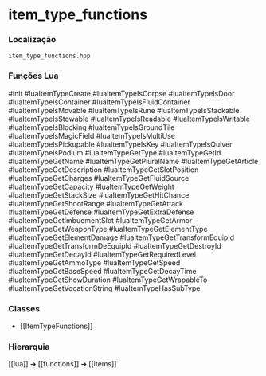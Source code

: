 # item_type_functions

### Localização
`item_type_functions.hpp`

### Funções Lua
#init
#luaItemTypeCreate
#luaItemTypeIsCorpse
#luaItemTypeIsDoor
#luaItemTypeIsContainer
#luaItemTypeIsFluidContainer
#luaItemTypeIsMovable
#luaItemTypeIsRune
#luaItemTypeIsStackable
#luaItemTypeIsStowable
#luaItemTypeIsReadable
#luaItemTypeIsWritable
#luaItemTypeIsBlocking
#luaItemTypeIsGroundTile
#luaItemTypeIsMagicField
#luaItemTypeIsMultiUse
#luaItemTypeIsPickupable
#luaItemTypeIsKey
#luaItemTypeIsQuiver
#luaItemTypeIsPodium
#luaItemTypeGetType
#luaItemTypeGetId
#luaItemTypeGetName
#luaItemTypeGetPluralName
#luaItemTypeGetArticle
#luaItemTypeGetDescription
#luaItemTypeGetSlotPosition
#luaItemTypeGetCharges
#luaItemTypeGetFluidSource
#luaItemTypeGetCapacity
#luaItemTypeGetWeight
#luaItemTypeGetStackSize
#luaItemTypeGetHitChance
#luaItemTypeGetShootRange
#luaItemTypeGetAttack
#luaItemTypeGetDefense
#luaItemTypeGetExtraDefense
#luaItemTypeGetImbuementSlot
#luaItemTypeGetArmor
#luaItemTypeGetWeaponType
#luaItemTypeGetElementType
#luaItemTypeGetElementDamage
#luaItemTypeGetTransformEquipId
#luaItemTypeGetTransformDeEquipId
#luaItemTypeGetDestroyId
#luaItemTypeGetDecayId
#luaItemTypeGetRequiredLevel
#luaItemTypeGetAmmoType
#luaItemTypeGetSpeed
#luaItemTypeGetBaseSpeed
#luaItemTypeGetDecayTime
#luaItemTypeGetShowDuration
#luaItemTypeGetWrapableTo
#luaItemTypeGetVocationString
#luaItemTypeHasSubType

### Classes
- [[ItemTypeFunctions]]

### Hierarquia
[[lua]] ➔ [[functions]] ➔ [[items]]
